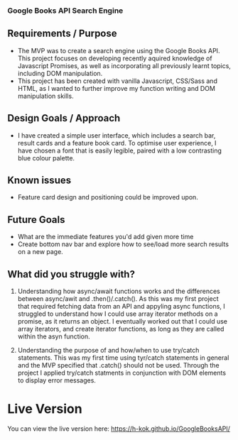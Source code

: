 ### Google Books API Search Engine

## Requirements / Purpose

-   The MVP was to create a search engine using the Google Books API. This project focuses on developing recently aquired knowledge of Javascript Promises, as well as incorporating all previously learnt topics, including DOM manipulation.
-   This project has been created with vanilla Javascript, CSS/Sass and HTML, as I wanted to further improve my function writing and DOM manipulation skills.

## Design Goals / Approach

-   I have created a simple user interface, which includes a search bar, result cards and a feature book card. To optimise user experience, I have chosen a font that is easily legible, paired with a low contrasting blue colour palette.

## Known issues

-   Feature card design and positioning could be improved upon.

## Future Goals

-   What are the immediate features you'd add given more time
-   Create bottom nav bar and explore how to see/load more search results on a new page.

## What did you struggle with?

1. Understanding how async/await functions works and the differences between async/awit and .then()/.catch(). As this was my first project that required fetching data from an API and appyling async functions, I struggled to understand how I could use array iterator methods on a promise, as it returns an object. I eventually worked out that I could use array iterators, and create iterator functions, as long as they are called within the asyn function.

2. Understanding the purpose of and how/when to use try/catch statements. This was my first time using tyr/catch statements in general and the MVP specified that .catch() should not be used. Through the project I applied try/catch statments in conjunction with DOM elements to display error messages.

# Live Version

You can view the live version here: https://h-kok.github.io/GoogleBooksAPI/
